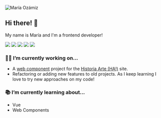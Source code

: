 ![María Ozámiz](https://pbs.twimg.com/profile_banners/1266826504937357312/1598267215/1500x500)

## Hi there! 👋

My name is María and I'm a frontend developer!  

<img src="https://img.shields.io/badge/html5%20-%230299A3.svg?&style=flat&logo=html5&logoColor=white"/> <img src="https://img.shields.io/badge/css3%20-%230299A3.svg?&style=flat&logo=css3&logoColor=white"/> <img src="https://img.shields.io/badge/SASS%20-0299A3.svg?&style=flat&logo=SASS&logoColor=white"/>
 <img src="https://img.shields.io/badge/javascript%20-%230299A3.svg?&style=flat&logo=javascript&logoColor=white"/> <img src="https://img.shields.io/badge/react%20-%230299A3.svg?&style=flat&logo=react&logoColor=white"/> 


### 👩‍💻 I’m currently working on... 
- A [web component](https://github.com/mariaozamiz/crossword-ha-web-component) project for the [Historia Arte (HA!)](https://historia-arte.com/) site. 
- Refactoring or adding new features to old projects. As I keep learning I love to try new approaches on my code!

### 📚 I’m currently learning about...
- Vue
- Web Components
